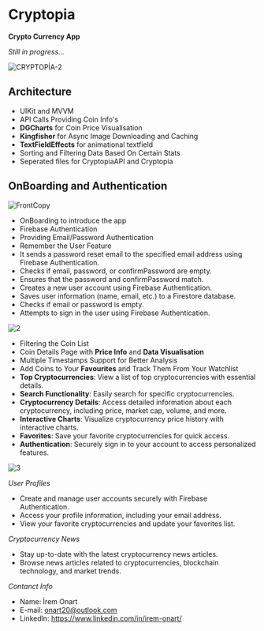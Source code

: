 # Cryptopia

**Crypto Currency App**

*Still in progress...*


![CRYPTOPİA-2](https://github.com/IremOnart/Cryptopia/assets/78277981/21d8de56-9417-418a-a668-ca0b869fdc1c)



    
## Architecture

- UIKit and MVVM
- API Calls Providing Coin Info's
- **DGCharts** for Coin Price Visualisation
- **Kingfisher** for Async Image Downloading and Caching
- **TextFieldEffects** for animational textfield
- Sorting and Filtering Data Based On Certain Stats
- Seperated files for CryptopiaAPI and Cryptopia

## OnBoarding and Authentication

![FrontCopy](https://github.com/IremOnart/Cryptopia/assets/78277981/d092811f-9adf-442c-ae3b-4f1e749f1403)

- OnBoarding to introduce the app
- Firebase Authentication
- Providing Email/Password Authentication
- Remember the User Feature
- It sends a password reset email to the specified email address using Firebase Authentication.
- Checks if email, password, or confirmPassword are empty.
- Ensures that the password and confirmPassword match.
- Creates a new user account using Firebase Authentication.
- Saves user information (name, email, etc.) to a Firestore database.
- Checks if email or password is empty.
- Attempts to sign in the user using Firebase Authentication.

![2](https://github.com/IremOnart/Cryptopia/assets/78277981/836aae3a-33c7-459b-be16-577677d3994a)



- Filtering the Coin List
- Coin Details Page with **Price Info** and **Data Visualisation**
- Multiple Timestamps Support for Better Analysis
- Add Coins to Your **Favourites** and Track Them From Your Watchlist
- **Top Cryptocurrencies**: View a list of top cryptocurrencies with essential details.
- **Search Functionality**: Easily search for specific cryptocurrencies.
- **Cryptocurrency Details**: Access detailed information about each cryptocurrency, including price, market cap, volume, and more.
- **Interactive Charts**: Visualize cryptocurrency price history with interactive charts.
- **Favorites**: Save your favorite cryptocurrencies for quick access.
- **Authentication**: Securely sign in to your account to access personalized features.

![3](https://github.com/IremOnart/Cryptopia/assets/78277981/93154711-3df9-46c2-914a-ec10e0335349)



*User Profiles*

- Create and manage user accounts securely with Firebase Authentication.
- Access your profile information, including your email address.
- View your favorite cryptocurrencies and update your favorites list.

*Cryptocurrency News*

- Stay up-to-date with the latest cryptocurrency news articles.
- Browse news articles related to cryptocurrencies, blockchain technology, and market trends.

*Contanct Info*

- Name: İrem Onart
- E-mail: onart20@outlook.com
- Linkedln: https://www.linkedin.com/in/irem-onart/

